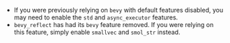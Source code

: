 - If you were previously relying on `bevy` with default features disabled, you may need to enable the `std` and `async_executor` features.
- `bevy_reflect` has had its `bevy` feature removed. If you were relying on this feature, simply enable `smallvec` and `smol_str` instead.

